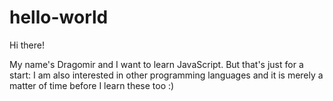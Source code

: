 # hello-world

Hi there!

My name's Dragomir and I want to learn JavaScript. But that's just for a start: I am also interested in other programming languages and it is merely a matter of time before I learn these too :)
